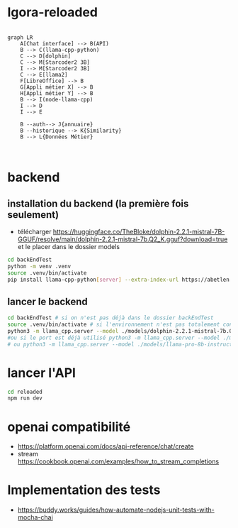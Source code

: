 # Igora-reloaded

```mermaid

graph LR
    A[Chat interface] --> B(API)
    B --> C(llama-cpp-python)
    C --> D[dolphin]
    C --> M[Starcoder2 3B]
    I --> M[Starcoder2 3B]
    C --> E[llama2]
    F[LibreOffice] --> B
    G[Appli métier X] --> B
    H[Appli métier Y] --> B
    B --> I(node-llama-cpp)
    I --> D
    I --> E
    
    B --auth--> J{annuaire}
    B --historique --> K{Similarity}
    B --> L{Données Métier}



```

# backend
## installation du backend (la première fois seulement)
- télécharger https://huggingface.co/TheBloke/dolphin-2.2.1-mistral-7B-GGUF/resolve/main/dolphin-2.2.1-mistral-7b.Q2_K.gguf?download=true et le placer dans le dossier models

```bash
cd backEndTest
python -m venv .venv
source .venv/bin/activate
pip install llama-cpp-python[server] --extra-index-url https://abetlen.github.io/llama-cpp-python/whl/cpu
```

## lancer le backend
```bash
cd backEndTest # si on n'est pas déjà dans le dossier backEndTest
source .venv/bin/activate # si l'environnement n'est pas totalement configure
python3 -m llama_cpp.server --model ./models/dolphin-2.2.1-mistral-7b.Q2_K.gguf 
#ou si le port est déjà utilisé python3 -m llama_cpp.server --model ./models/dolphin-2.2.1-mistral-7b.Q2_K.gguf --port 5677 --host 0.0.0.0
# ou python3 -m llama_cpp.server --model ./models/llama-pro-8b-instruct.Q2_K.gguf --port 5677
```


# lancer l'API

```bash
cd reloaded
npm run dev
```


# openai compatibilité
- https://platform.openai.com/docs/api-reference/chat/create
- stream https://cookbook.openai.com/examples/how_to_stream_completions



# Implementation des tests
- https://buddy.works/guides/how-automate-nodejs-unit-tests-with-mocha-chai